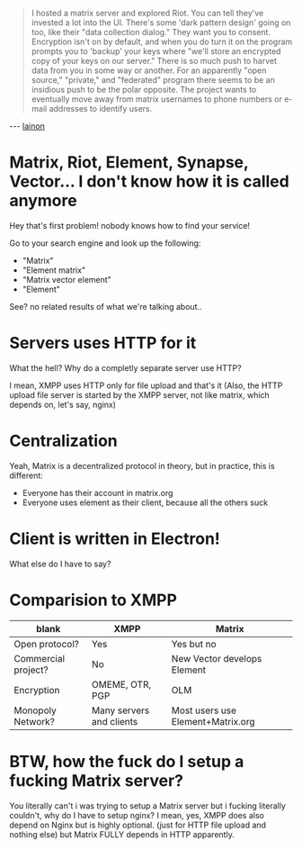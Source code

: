 >I hosted a matrix server and explored Riot. You can tell they've
>invested a lot into the UI. There's some 'dark pattern design' going
>on too, like their "data collection dialog." They want you to
>consent. Encryption isn't on by default, and when you do turn it on
>the program prompts you to 'backup' your keys where "we'll store an
>encrypted copy of your keys on our server." There is so much push to
>harvet data from you in some way or another. For an apparently "open
>source," "private," and "federated" program there seems to be an
>insidious push to be the polar opposite. The project wants to
>eventually move away from matrix usernames to phone numbers or e-mail
>addresses to identify users.

--- [lainon](https://lainchan.org/sec/res/10513.html#q10557)

# Matrix, Riot, Element, Synapse, Vector... I don't know how it is called anymore

Hey that's first problem! nobody knows how to find your service!

Go to your search engine and look up the following:

* "Matrix"
* "Element matrix"
* "Matrix vector element"
* "Element"

See? no related results of what we're talking about..

# Servers uses HTTP for it

What the hell? Why do a completly separate server use HTTP?

I mean, XMPP uses HTTP only for file upload and that's it (Also, the
HTTP upload file server is started by the XMPP server, not like
matrix, which depends on, let's say, nginx)

# Centralization

Yeah, Matrix is a decentralized protocol in theory, but in practice,
this is different:

* Everyone has their account in matrix.org
* Everyone uses element as their client, because all the others suck

# Client is written in Electron!

What else do I have to say?

# Comparision to XMPP

| blank                | XMPP                     | Matrix                            |
|----------------------|--------------------------|-----------------------------------|
| Open protocol?       | Yes                      | Yes but no                        |
| Commercial project?  | No                       | New Vector develops Element       |
| Encryption           | OMEME, OTR, PGP          | OLM                               |
| Monopoly Network?    | Many servers and clients | Most users use Element+Matrix.org |

# BTW, how the fuck do I setup a fucking Matrix server?

You literally can't i was trying to setup a Matrix server but i
fucking literally couldn't, why do I have to setup nginx? I mean, yes,
XMPP does also depend on Nginx but is highly optional. (just for HTTP
file upload and nothing else) but Matrix FULLY depends in HTTP
apparently.
